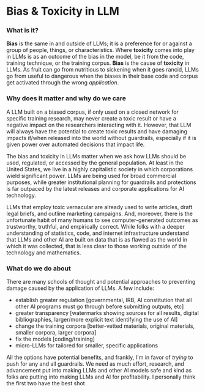 # Bias & Toxicity in LLM

### What is it?

**Bias** is the same in and outside of LLMs; it is a preference for or against a group of people, things, or characteristics. Where **toxicity** comes into play in LLMs is as an outcome of the bias in the model, be it from the code, training technique, or the training corpus. **Bias** is the cause of **toxicity** in LLMs. As fruit can go from nutritious to sickening when it goes rancid, LLMs go from useful to dangerous when the biases in their base code and corpus get activated through the wrong *application*.

### Why does it matter and why do we care

A LLM built on a biased corpus, if only used on a closed network for specific training research, may never create a toxic result or have a negative impact on the researchers interacting with it. However, that LLM will always have the potential to create toxic results and have damaging impacts if/when released into the world without guardrails, especially if it is given power over automated decisions that impact life. 

The bias and toxicity in LLMs matter when we ask how LLMs should be used, regulated, or accessed by the general population. At least in the United States, we live in a highly capitalistic society in which corporations wield significant power. LLMs are being used for broad commercial purposes, while greater institutional planning for guardrails and protections is far outpaced by the latest releases and corporate applications for AI technology. 

LLMs that employ toxic vernacular are already used to write articles, draft legal briefs, and outline marketing campaigns. And, moreover, there is the unfortunate habit of many humans to see computer-generated outcomes as trustworthy, truthful, and empirically correct. While folks with a deeper understanding of statistics, code, and internet infrastructure understand that LLMs and other AI are built on data that is as flawed as the world in which it was collected, that is less clear to those working outside of the technology and mathematics.

### What do we do about

There are many schools of thought and potential approaches to preventing damage caused by the application of LLMs. A few include:

* establish greater regulation [governmental, IRB, AI constitution that all other AI programs must go through before submitting outputs, etc]
* greater transparency [watermarks showing sources for all results, digital bibliographies, larger/more explicit text identifying the use of AI]
* change the training corpora [better-vetted materials, original materials, smaller corpora, larger corpora]
* fix the models [coding/training]
* micro-LLMs for tailored for smaller, specific applications

All the options have potential benefits, and frankly, I'm in favor of *trying* to push for any and all guardrails. We need as much effort, research, and advancement put into making LLMs and other AI models safe and kind as folks are putting into making LLMs and AI for profitability. I personally think the first two have the best shot 
